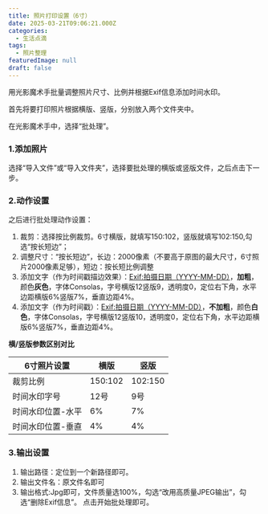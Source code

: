 ```yaml
---
title: 照片打印设置（6寸）
date: 2025-03-21T09:06:21.000Z
categories:
  - 生活点滴
tags:
  - 照片整理
featuredImage: null
draft: false
---
```


用光影魔术手批量调整照片尺寸、比例并根据Exif信息添加时间水印。

首先将要打印照片根据横版、竖版，分别放入两个文件夹中。

在光影魔术手中，选择“批处理”。
### 1.添加照片
选择“导入文件”或“导入文件夹”，选择要批处理的横版或竖版文件，之后点击下一步。
### 2.动作设置
之后进行批处理动作设置：
1. 裁剪：选择按比例裁剪。6寸横版，就填写150:102，竖版就填写102:150,勾选“按长短边”；
2. 调整尺寸：“按长短边”，长边：2000像素（不要高于原图的最大尺寸，6寸照片2000像素足够），短边：按长短比例调整
3. 添加文字（作为时间戳描边效果）：<Exif:拍摄日期（YYYY-MM-DD）>，**加粗**，颜色**灰色**，字体Consolas，字号横版12竖版9，透明度0，定位右下角，水平边距横版6%竖版7%，垂直边距4%。
4. 添加文字（作为时间戳）：<Exif:拍摄日期（YYYY-MM-DD）>，**不加粗**，颜色**白色**，字体Consolas，字号横版12竖版10，透明度0，定位右下角，水平边距横版6%竖版7%，垂直边距4%。

**横/竖版参数区别对比**

| 6寸照片设置    | 横版      | 竖版      |
| --------- | ------- | ------- |
| 裁剪比例      | 150:102 | 102:150 |
| 时间水印字号    | 12号     | 9号      |
| 时间水印位置-水平 | 6%      | 7%      |
| 时间水印位置-垂直 | 4%      | 4%      |

### 3.输出设置
1. 输出路径：定位到一个新路径即可。
2. 输出文件名：原文件名即可
3. 输出格式:Jpg即可，文件质量选100%，勾选“改用高质量JPEG输出”，勾选“删除Exif信息”。
点击开始批处理即可。
